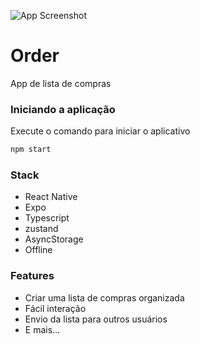 ![App Screenshot](.github/Cover.png)

# Order

App de lista de compras

### Iniciando a aplicação

Execute o comando para iniciar o aplicativo

```bash
npm start
```

### Stack

- React Native
- Expo
- Typescript
- zustand
- AsyncStorage
- Offline

### Features

- Criar uma lista de compras organizada
- Fácil interação
- Envio da lista para outros usuários
- E mais...
